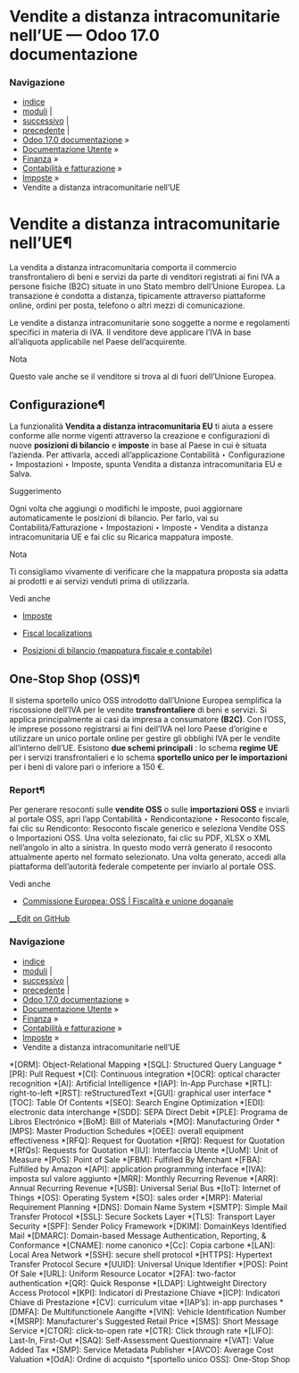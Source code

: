 # Vendite a distanza intracomunitarie nell’UE — Odoo 17.0 documentazione

### Navigazione

  * [indice](../../../../genindex.html "Indice generale")
  * [moduli](../../../../py-modindex.html "Indice del modulo Python") |
  * [successivo](B2B_B2C.html "Tariffe B2B \(imposte escluse\) e B2C \(imposte incluse\)") |
  * [precedente](taxcloud.html "TaxCloud integration") |
  * [Odoo 17.0 documentazione](../../../../index-2.html) »
  * [Documentazione Utente](../../../../applications.html) »
  * [Finanza](../../../finance.html) »
  * [Contabilità e fatturazione](../../accounting.html) »
  * [Imposte](../taxes.html) »
  * Vendite a distanza intracomunitarie nell’UE



# Vendite a distanza intracomunitarie nell’UE¶

La vendita a distanza intracomunitaria comporta il commercio transfrontaliero di beni e servizi da parte di venditori registrati ai fini IVA a persone fisiche (B2C) situate in uno Stato membro dell’Unione Europea. La transazione è condotta a distanza, tipicamente attraverso piattaforme online, ordini per posta, telefono o altri mezzi di comunicazione.

Le vendite a distanza intracomunitarie sono soggette a norme e regolamenti specifici in materia di IVA. Il venditore deve applicare l’IVA in base all’aliquota applicabile nel Paese dell’acquirente.

Nota

Questo vale anche se il venditore si trova al di fuori dell’Unione Europea.

## Configurazione¶

La funzionalità **Vendita a distanza intracomunitaria EU** ti aiuta a essere conforme alle norme vigenti attraverso la creazione e configurazioni di nuove **posizioni di bilancio** e **imposte** in base al Paese in cui è situata l’azienda. Per attivarla, accedi all’applicazione Contabilità ‣ Configurazione ‣ Impostazioni ‣ Imposte, spunta Vendita a distanza intracomunitaria EU e Salva.

Suggerimento

Ogni volta che aggiungi o modifichi le imposte, puoi aggiornare automaticamente le posizioni di bilancio. Per farlo, vai su Contabilità/Fatturazione ‣ Impostazioni ‣ Imposte ‣ Vendita a distanza intracomunitaria UE e fai clic su Ricarica mappatura imposte.

Nota

Ti consigliamo vivamente di verificare che la mappatura proposta sia adatta ai prodotti e ai servizi venduti prima di utilizzarla.

Vedi anche

  * [Imposte](../taxes.html)

  * [Fiscal localizations](../../fiscal_localizations.html)

  * [Posizioni di bilancio (mappatura fiscale e contabile)](fiscal_positions.html)




## One-Stop Shop (OSS)¶

Il sistema sportello unico OSS introdotto dall’Unione Europea semplifica la riscossione dell’IVA per le vendite **transfrontaliere** di beni e servizi. Si applica principalmente ai casi da impresa a consumatore **(B2C)**. Con l’OSS, le imprese possono registrarsi ai fini dell’IVA nel loro Paese d’origine e utilizzare un unico portale online per gestire gli obblighi IVA per le vendite all’interno dell’UE. Esistono **due schemi principali** : lo schema **regime UE** per i servizi transfrontalieri e lo schema **sportello unico per le importazioni** per i beni di valore pari o inferiore a 150 €.

### Report¶

Per generare resoconti sulle **vendite OSS** o sulle **importazioni OSS** e inviarli al portale OSS, apri l’app Contabilità ‣ Rendicontazione ‣ Resoconto fiscale, fai clic su Rendiconto: Resoconto fiscale generico e seleziona Vendite OSS o Importazioni OSS. Una volta selezionato, fai clic su PDF, XLSX o XML nell’angolo in alto a sinistra. In questo modo verrà generato il resoconto attualmente aperto nel formato selezionato. Una volta generato, accedi alla piattaforma dell’autorità federale competente per inviarlo al portale OSS.

Vedi anche

  * [Commissione Europea: OSS | Fiscalità e unione doganale](https://ec.europa.eu/taxation_customs/business/vat/oss_en)




[ __Edit on GitHub](https://github.com/odoo/documentation/edit/17.0/content/applications/finance/accounting/taxes/eu_distance_selling.rst)

### Navigazione

  * [indice](../../../../genindex.html "Indice generale")
  * [moduli](../../../../py-modindex.html "Indice del modulo Python") |
  * [successivo](B2B_B2C.html "Tariffe B2B \(imposte escluse\) e B2C \(imposte incluse\)") |
  * [precedente](taxcloud.html "TaxCloud integration") |
  * [Odoo 17.0 documentazione](../../../../index-2.html) »
  * [Documentazione Utente](../../../../applications.html) »
  * [Finanza](../../../finance.html) »
  * [Contabilità e fatturazione](../../accounting.html) »
  * [Imposte](../taxes.html) »
  * Vendite a distanza intracomunitarie nell’UE


  *[ORM]: Object-Relational Mapping
  *[SQL]: Structured Query Language
  *[PR]: Pull Request
  *[CI]: Continuous integration
  *[OCR]: optical character recognition
  *[AI]: Artificial Intelligence
  *[IAP]: In-App Purchase
  *[RTL]: right-to-left
  *[RST]: reStructuredText
  *[GUI]: graphical user interface
  *[TOC]: Table Of Contents
  *[SEO]: Search Engine Optimization
  *[EDI]: electronic data interchange
  *[SDD]: SEPA Direct Debit
  *[PLE]: Programa de Libros Electrónico
  *[BoM]: Bill of Materials
  *[MO]: Manufacturing Order
  *[MPS]: Master Production Schedules
  *[OEE]: overall equipment effectiveness
  *[RFQ]: Request for Quotation
  *[RfQ]: Request for Quotation
  *[RfQs]: Requests for Quotation
  *[IU]: Interfaccia Utente
  *[UoM]: Unit of Measure
  *[PoS]: Point of Sale
  *[FBM]: Fulfilled By Merchant
  *[FBA]: Fulfilled by Amazon
  *[API]: application programming interface
  *[IVA]: imposta sul valore aggiunto
  *[MRR]: Monthly Recurring Revenue
  *[ARR]: Annual Recurring Revenue
  *[USB]: Universal Serial Bus
  *[IoT]: Internet of Things
  *[OS]: Operating System
  *[SO]: sales order
  *[MRP]: Material Requirement Planning
  *[DNS]: Domain Name System
  *[SMTP]: Simple Mail Transfer Protocol
  *[SSL]: Secure Sockets Layer
  *[TLS]: Transport Layer Security
  *[SPF]: Sender Policy Framework
  *[DKIM]: DomainKeys Identified Mail
  *[DMARC]: Domain-based Message Authentication, Reporting, & Conformance
  *[CNAME]: nome canonico
  *[Cc]: Copia carbone
  *[LAN]: Local Area Network
  *[SSH]: secure shell protocol
  *[HTTPS]: Hypertext Transfer Protocol Secure
  *[UUID]: Universal Unique Identifier
  *[POS]: Point Of Sale
  *[URL]: Uniform Resource Locator
  *[2FA]: two-factor authentication
  *[QR]: Quick Response
  *[LDAP]: Lightweight Directory Access Protocol
  *[KPI]: Indicatori di Prestazione Chiave
  *[ICP]: Indicatori Chiave di Prestazione
  *[CV]: curriculum vitae
  *[IAP’s]: in-app purchases
  *[DMFA]: De Multifunctionele Aangifte
  *[VIN]: Vehicle Identification Number
  *[MSRP]: Manufacturer's Suggested Retail Price
  *[SMS]: Short Message Service
  *[CTOR]: click-to-open rate
  *[CTR]: Click through rate
  *[LIFO]: Last-In, First-Out
  *[SAQ]: Self-Assessment Questionnaire
  *[VAT]: Value Added Tax
  *[SMP]: Service Metadata Publisher
  *[AVCO]: Average Cost Valuation
  *[OdA]: Ordine di acquisto
  *[sportello unico OSS]: One-Stop Shop